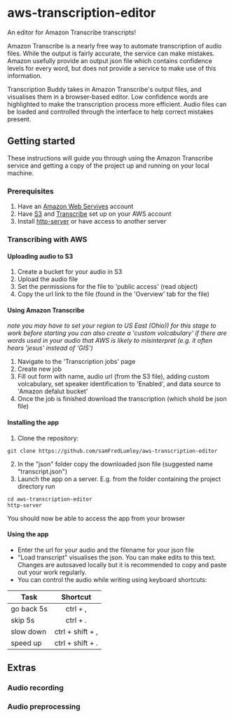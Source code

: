 # aws-transcription-editor

An editor for Amazon Transcribe transcripts!

Amazon Transcribe is a nearly free way to automate transcription of audio files. While the output is fairly accurate, the service can make mistakes. Amazon usefully provide an output json file which contains confidence levels for every word, but does not provide a service to make use of this information. 

Transcription Buddy takes in Amazon Transcribe's output files, and visualises them in a browser-based editor. Low confidence words are highlighted to make the transcription process more efficient. Audio files can be loaded and controlled through the interface to help correct mistakes present.

## Getting started

These instructions will guide you through using the Amazon Transcribe service and getting a copy of the project up and running on your local machine.

### Prerequisites

1. Have an [Amazon Web Servives](https://aws.amazon.com/) account 
2. Have [S3](https://aws.amazon.com/s3/) and [Transcribe](https://aws.amazon.com/transcribe/) set up on your AWS account
3. Install [http-server](https://www.npmjs.com/package/http-server) or have access to another server

### Transcribing with AWS

#### Uploading audio to S3
1. Create a bucket for your audio in S3
2. Upload the audio file
3. Set the permissions for the file to 'public access' (read object)
4. Copy the url link to the file (found in the 'Overview' tab for the file)

#### Using Amazon Transcribe
*note you may have to set your region to US East (Ohio)) for this stage to work*
*before starting you can also create a 'custom volcabulary' if there are words used in your audio that AWS is likely to misinterpret (e.g. it often hears 'jesus' instead of 'GIS')*
1. Navigate to the 'Transcription jobs' page
2. Create new job
3. Fill out form with name, audio url (from the S3 file), adding custom volcabulary, set speaker identification to 'Enabled', and data source to 'Amazon defalut bucket'
4. Once the job is finished download the transcription (which shold be json file)

#### Installing the app
1. Clone the repository:
```
git clone https://github.com/samFredLumley/aws-transcription-editor
```
2. In the "json" folder copy the downloaded json file (suggested name "transcript.json")
3. Launch the app on a server. E.g. from the folder containing the project directory run
```
cd aws-transcription-editor
http-server
```
You should now be able to access the app from your browser 

#### Using the app
* Enter the url for your audio and the filename for your json file
* "Load transcript" visualises the json. You can make edits to this text. Changes are autosaved locally but it is recommended to copy and paste out your work regularly.
* You can control the audio while writing using keyboard shortcuts:

| Task        | Shortcut           |
| ------------- |:-------------:|
| go back 5s      | ctrl + , |
| skip 5s     | ctrl + .      |
| slow down | ctrl + shift + ,      |
| speed up | ctrl + shift + .      |

## Extras

### Audio recording

### Audio preprocessing
